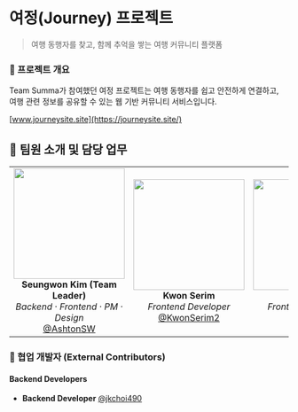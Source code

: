 # 여정(Journey) 프로젝트

> 여행 동행자를 찾고, 함께 추억을 쌓는 여행 커뮤니티 플랫폼

### 📌 프로젝트 개요
Team Summa가 참여했던 여정 프로젝트는 여행 동행자를 쉽고 안전하게 연결하고, <br>
여행 관련 정보를 공유할 수 있는 웹 기반 커뮤니티 서비스입니다.  

[www.journeysite.site](https://journeysite.site/)

## 👥 팀원 소개 및 담당 업무

|  |  |  |
|:--:|:--:|:--:|
| <img src="https://github.com/AshtonSW.png" width="200"/> <br> **Seungwon Kim (Team Leader)** <br> *Backend · Frontend · PM · Design* <br> [@AshtonSW](https://github.com/AshtonSW) | <img src="https://github.com/KwonSerim2.png" width="200"/> <br> **Kwon Serim** <br> *Frontend Developer* <br> [@KwonSerim2](https://github.com/KwonSerim2) | <img src="https://github.com/llleeco.png" width="200"/> <br> **Lee** <br> *Frontend Developer* <br> [@llleeco](https://github.com/llleeco) |

### 🤝 협업 개발자 (External Contributors)
#### Backend Developers
- **Backend Developer** [@jkchoi490](https://github.com/jkchoi490)

